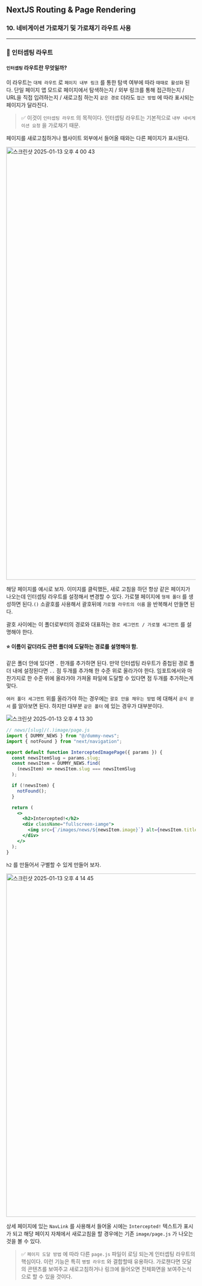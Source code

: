 ## NextJS Routing & Page Rendering

### 10. 네비게이션 가로채기 및 가로채기 라우트 사용

---

### 📌 인터셉팅 라우트

#### `인터셉팅` 라우트란 무엇일까?

이 라우트는 `대체 라우트` 로 `페이지 내부 링크` 를 통한 탐색 여부에 따라 `때때로 활성화` 된다.
단일 페이지 앱 모드로 페이지에서 탐색하는지 / 외부 링크를 통해 접근하는지 / URL을 직접 입려하는지 / 새로고침 하는지 `같은 경로` 더라도 `접근 방법` 에 따라 표시되는 페이지가 달라진다.

> ✅ 이것이 `인터셉팅 라우트` 의 목적이다.
> 인터셉팅 라우트는 기본적으로 `내부 네비게이션 요청` 을 가로채기 때문.

페이지를 새로고침하거나 웹사이트 외부에서 들어올 때와는 다른 페이지가 표시된다.

<img width="1151" alt="스크린샷 2025-01-13 오후 4 00 43" src="https://github.com/user-attachments/assets/6c911e9b-6989-4b21-89b9-4c3389c58b8d" />

해당 페이지를 예시로 보자.
이미지를 클릭했든, 새로 고침을 하던 항상 같은 페이지가 나오는데 인터셉팅 라우트를 설정해서 변경할 수 있다.
가로챌 페이지에 `형제 폴더` 를 생성하면 된다.`()` 소괄호를 사용해서 괄호뒤에 `가로챌 라우트의 이름` 을 반복해서 만들면 된다.

괄호 사이에는 이 폴더로부터의 경로와 대표하는 `경로 세그먼트 / 가로챌 세그먼트` 를 설명해야 한다.

#### ⭐️ 이름이 같더라도 관련 폴더에 도달하는 경로를 설명해야 함.

같은 폴더 안에 있다면 `.` 한개를 추가하면 된다.
만약 인터셉팅 라우트가 중첩된 경로 폴더 내에 설정된다면 `..` 점 두개를 추가해 한 수준 위로 올라가야 한다. 임포트에서와 마찬가지로 한 수준 위에 올라가야 가져올 파일에 도달할 수 있다면 점 두개를 추가하는게 맞다.

`여러 폴더 세그먼트` 위를 올라가야 하는 경우에는 `괄호 안을 채우는 방법` 에 대해서 `공식 문서` 를 알아보면 된다. 하지만 대부분 `같은 폴더` 에 있는 경우가 대부분이다.

![스크린샷 2025-01-13 오후 4 13 30](https://github.com/user-attachments/assets/0252b80c-017d-447a-96a1-95beb8530619)

```jsx
// news/[slug]/(.)image/page.js
import { DUMMY_NEWS } from "@/dummy-news";
import { notFound } from "next/navigation";

export default function InterceptedImagePage({ params }) {
  const newsItemSlug = params.slug;
  const newsItem = DUMMY_NEWS.find(
    (newsItem) => newsItem.slug === newsItemSlug
  );

  if (!newsItem) {
    notFound();
  }

  return (
    <>
      <h2>Intercepted!</h2>
      <div className="fullscreen-iamge">
        <img src={`/images/news/${newsItem.image}`} alt={newsItem.title} />
      </div>
    </>
  );
}
```

`h2` 를 만들어서 구별할 수 있게 만들어 보자.

<img width="913" alt="스크린샷 2025-01-13 오후 4 14 45" src="https://github.com/user-attachments/assets/f64a9586-f28a-4ac0-8878-6b8ebb8f6ee9" />

상세 페이지에 있는 `NavLink` 를 사용해서 들어올 시에는 `Intercepted!` 텍스트가 표시가 되고 해당 페이지 자체에서 새로고침을 할 경우에는 기존 `image/page.js` 가 나오는 것을 볼 수 있다.

> ✅ `페이지 도달 방법` 에 따라 다른 `page.js` 파일이 로딩 되는게 인터셉팅 라우트의 핵심이다. 이런 기능은 특히 `병렬 라우트` 와 결합할때 유용하다.
> 가로챈다면 모달의 콘텐츠를 보여주고 새로고침하거나 링크에 들어오면 전체화면을 보여주는식으로 할 수 있을 것이다.
